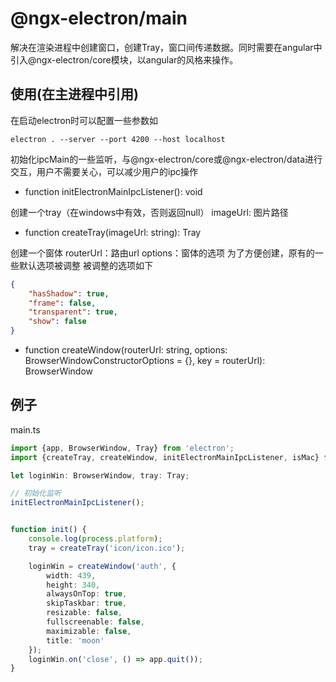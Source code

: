 # @ngx-electron/main

解决在渲染进程中创建窗口，创建Tray，窗口间传递数据。同时需要在angular中引入@ngx-electron/core模块，以angular的风格来操作。

## 使用(在主进程中引用)

在启动electron时可以配置一些参数如
```
electron . --server --port 4200 --host localhost
```


初始化ipcMain的一些监听，与@ngx-electron/core或@ngx-electron/data进行交互，用户不需要关心，可以减少用户的ipc操作
* function initElectronMainIpcListener(): void

创建一个tray（在windows中有效，否则返回null）
imageUrl: 图片路径
* function createTray(imageUrl: string): Tray

创建一个窗体
routerUrl：路由url
options：窗体的选项 为了方便创建，原有的一些默认选项被调整 被调整的选项如下
```json
{
    "hasShadow": true,
    "frame": false,
    "transparent": true,
    "show": false
}
```
* function createWindow(routerUrl: string, options: BrowserWindowConstructorOptions = {}, key = routerUrl): BrowserWindow


## 例子
main.ts

```typescript
import {app, BrowserWindow, Tray} from 'electron';
import {createTray, createWindow, initElectronMainIpcListener, isMac} from '@ngx-electron/main';

let loginWin: BrowserWindow, tray: Tray;

// 初始化监听
initElectronMainIpcListener();


function init() {
    console.log(process.platform);
    tray = createTray('icon/icon.ico');

    loginWin = createWindow('auth', {
        width: 439,
        height: 340,
        alwaysOnTop: true,
        skipTaskbar: true,
        resizable: false,
        fullscreenable: false,
        maximizable: false,
        title: 'moon'
    });
    loginWin.on('close', () => app.quit());
}

```

